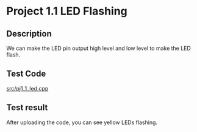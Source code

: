 # Project 1.1 LED Flashing

## Description

We can make the LED pin output high level and low level to make the LED flash.

## Test Code

[src/pj1_1_led.cpp](src/pj1_1_led.cpp ':include :type=code')

## Test result

After uploading the code, you can see yellow LEDs flashing.
